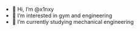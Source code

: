 - 👋 Hi, I’m @x1nxy
- 👀 I’m interested in gym and engineering
- 🌱 I’m currently studying mechanical engineering

<!---
x1nxy/x1nxy is a ✨ special ✨ repository because its `README.md` (this file) appears on your GitHub profile.
You can click the Preview link to take a look at your changes.
--->
